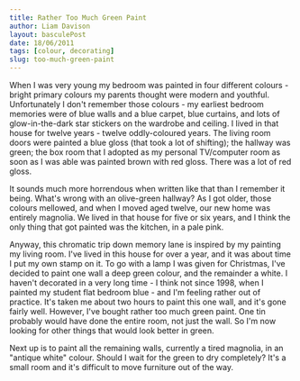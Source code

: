 ```yaml
---
title: Rather Too Much Green Paint
author: Liam Davison
layout: basculePost
date: 18/06/2011
tags: [colour, decorating]
slug: too-much-green-paint
---
```


When I was very young my bedroom was painted in four different colours - bright primary colours my parents thought were modern and youthful. Unfortunately I don't remember those colours - my earliest bedroom memories were of blue walls and a blue carpet, blue curtains, and lots of glow-in-the-dark star stickers on the wardrobe and ceiling. I lived in that house for twelve years - twelve oddly-coloured years. The living room doors were painted a blue gloss (that took a lot of shifting); the hallway was green; the box room that I adopted as my personal TV/computer room as soon as I was able was painted brown with red gloss. There was a lot of red gloss.

It sounds much more horrendous when written like that than I remember it being. What's wrong with an olive-green hallway? As I got older, those colours mellowed, and when I moved aged twelve, our new home was entirely magnolia. We lived in that house for five or six years, and I think the only thing that got painted was the kitchen, in a pale pink.

Anyway, this chromatic trip down memory lane is inspired by my painting my living room. I've lived in this house for over a year, and it was about time I put my own stamp on it. To go with a lamp I was given for Christmas, I've decided to paint one wall a deep green colour, and the remainder a white. I haven't decorated in a very long time - I think not since 1998, when I painted my student flat bedroom blue - and I'm feeling rather out of practice. It's taken me about two hours to paint this one wall, and it's gone fairly well. However, I've bought rather too much green paint. One tin probably would have done the entire room, not just the wall. So I'm now looking for other things that would look better in green.

Next up is to paint all the remaining walls, currently a tired magnolia, in an "antique white" colour. Should I wait for the green to dry completely? It's a small room and it's difficult to move furniture out of the way.
